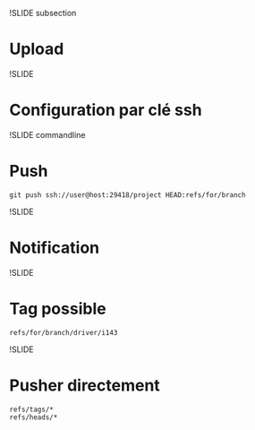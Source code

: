 !SLIDE subsection

# Upload

!SLIDE

# Configuration par clé ssh

!SLIDE commandline

# Push

	git push ssh://user@host:29418/project HEAD:refs/for/branch

!SLIDE
# Notification

!SLIDE
# Tag possible

	refs/for/branch/driver/i143

!SLIDE

# Pusher directement

	refs/tags/*
	refs/heads/*
